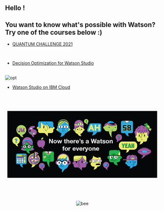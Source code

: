 ## Hello !
## You want to know what's possible with Watson? Try one of the courses below :)
* [QUANTUM CHALLENGE 2021](Qchallenge/README.md)  
<br>

* [Decision Optimization for Watson Studio](1-DecisionOptimizationWorkshop/README.md)

<br>
<img src="https://ertogrul.github.io/watson-jam/images/optimization.gif" alt="opt"/>
</p>

* [Watson Studio on IBM Cloud](2-WatsonStudioWorkshop/README.md)   
<br>
<br>

![watson](/images/watson-for-everyone.png)


<p align="center">

<br>
<br>
<br>
<img src="https://ertogrul.github.io/images/w5-3.gif" alt="bee"/>
</p>